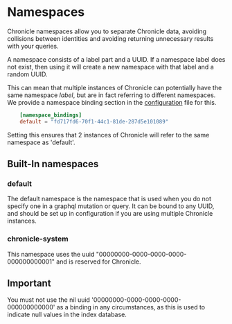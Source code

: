 # Namespaces

Chronicle namespaces allow you to separate Chronicle data, avoiding collisions
between identities and avoiding returning unnecessary results with your queries.

A namespace consists of a label part and a UUID. If a namespace label does not
exist, then using it will create a new namespace with that label and a random
UUID.

This can mean that multiple instances of Chronicle can potentially have the same
namespace _label_, but are in fact referring to different namespaces. We provide
a namespace binding section in the [configuration](/config) file for this.

```toml
    [namespace_bindings]
    default = "fd717fd6-70f1-44c1-81de-287d5e101089"
```

Setting this ensures that 2 instances of Chronicle will refer to the same
namespace as 'default'.

## Built-In namespaces

### default

The default namespace is the namespace that is used when you do not specify one
in a graphql mutation or query. It can be bound to any UUID, and should be set
up in configuration if you are using multiple Chronicle instances.

### chronicle-system

This namespace uses the uuid "00000000-0000-0000-0000-000000000001" and is
reserved for Chronicle.

## Important

You must not use the nil uuid '00000000-0000-0000-0000-000000000000' as a
binding in any circumstances, as this is used to indicate null values in the
index database.
